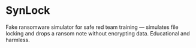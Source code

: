 # SynLock
Fake ransomware simulator for safe red team training — simulates file locking and drops a ransom note without encrypting data. Educational and harmless.
